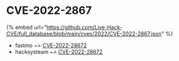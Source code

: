 # CVE-2022-2867
{% embed url="https://github.com/Live-Hack-CVE/full_database/blob/main/cves/2022/CVE-2022-2867.json" %}

* fastmo ~> [CVE-2022-28672](https://www.alice-snow.ru/2022/database/cve-2022-2867/cve-2022-28672-fastmo)
* hacksysteam ~> [CVE-2022-28672](https://www.alice-snow.ru/2022/database/cve-2022-2867/cve-2022-28672-hacksysteam)